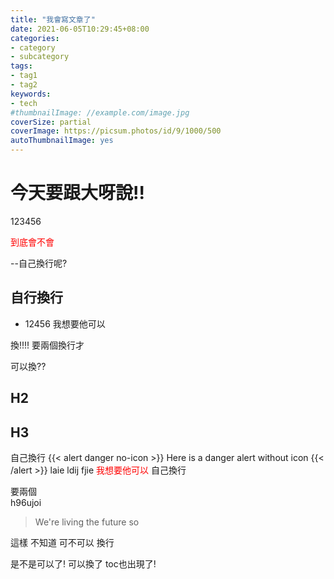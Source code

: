 ```yaml
---
title: "我會寫文章了"
date: 2021-06-05T10:29:45+08:00
categories:
- category
- subcategory
tags:
- tag1
- tag2
keywords:
- tech
#thumbnailImage: //example.com/image.jpg
coverSize: partial
coverImage: https://picsum.photos/id/9/1000/500
autoThumbnailImage: yes
---
```


# 今天要跟大呀說!!
123456
<!--more-->
<font color="red">到底會不會</font> 


--自己換行呢?
<!-- toc -->
## 自行換行
* 12456
我想要他可以

換!!!!
要兩個換行才

可以換??
## H2
## H3
自己換行
{{< alert danger no-icon >}}
Here is a danger alert without icon
{{< /alert >}}
laie
ldij
fjie
<font color="red">我想要他可以</font>
自己換行

要兩個\
h96ujoi


> We're living the future so

這樣
不知道
可不可以
換行

是不是可以了!
可以換了
toc也出現了!